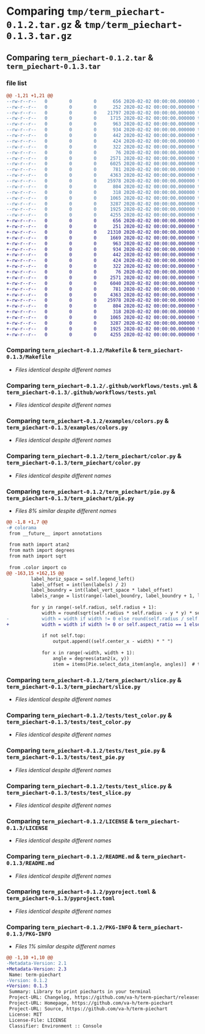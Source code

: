 # Comparing `tmp/term_piechart-0.1.2.tar.gz` & `tmp/term_piechart-0.1.3.tar.gz`

## Comparing `term_piechart-0.1.2.tar` & `term_piechart-0.1.3.tar`

### file list

```diff
@@ -1,21 +1,21 @@
--rw-r--r--   0        0        0      656 2020-02-02 00:00:00.000000 term_piechart-0.1.2/Makefile
--rw-r--r--   0        0        0      252 2020-02-02 00:00:00.000000 term_piechart-0.1.2/tox.ini
--rw-r--r--   0        0        0    21797 2020-02-02 00:00:00.000000 term_piechart-0.1.2/.github/images/chart_requests.jpg
--rw-r--r--   0        0        0     1715 2020-02-02 00:00:00.000000 term_piechart-0.1.2/.github/workflows/release.yml
--rw-r--r--   0        0        0      963 2020-02-02 00:00:00.000000 term_piechart-0.1.2/.github/workflows/tests.yml
--rw-r--r--   0        0        0      934 2020-02-02 00:00:00.000000 term_piechart-0.1.2/examples/colors.py
--rw-r--r--   0        0        0      442 2020-02-02 00:00:00.000000 term_piechart-0.1.2/examples/format.py
--rw-r--r--   0        0        0      424 2020-02-02 00:00:00.000000 term_piechart-0.1.2/examples/ticking.py
--rw-r--r--   0        0        0      322 2020-02-02 00:00:00.000000 term_piechart-0.1.2/requirements/dev.txt
--rw-r--r--   0        0        0       76 2020-02-02 00:00:00.000000 term_piechart-0.1.2/term_piechart/__init__.py
--rw-r--r--   0        0        0     2571 2020-02-02 00:00:00.000000 term_piechart-0.1.2/term_piechart/color.py
--rw-r--r--   0        0        0     6025 2020-02-02 00:00:00.000000 term_piechart-0.1.2/term_piechart/pie.py
--rw-r--r--   0        0        0      781 2020-02-02 00:00:00.000000 term_piechart-0.1.2/term_piechart/slice.py
--rw-r--r--   0        0        0     4363 2020-02-02 00:00:00.000000 term_piechart-0.1.2/tests/test_color.py
--rw-r--r--   0        0        0    25978 2020-02-02 00:00:00.000000 term_piechart-0.1.2/tests/test_pie.py
--rw-r--r--   0        0        0      804 2020-02-02 00:00:00.000000 term_piechart-0.1.2/tests/test_slice.py
--rw-r--r--   0        0        0      318 2020-02-02 00:00:00.000000 term_piechart-0.1.2/.gitignore
--rw-r--r--   0        0        0     1065 2020-02-02 00:00:00.000000 term_piechart-0.1.2/LICENSE
--rw-r--r--   0        0        0     3287 2020-02-02 00:00:00.000000 term_piechart-0.1.2/README.md
--rw-r--r--   0        0        0     1925 2020-02-02 00:00:00.000000 term_piechart-0.1.2/pyproject.toml
--rw-r--r--   0        0        0     4255 2020-02-02 00:00:00.000000 term_piechart-0.1.2/PKG-INFO
+-rw-r--r--   0        0        0      656 2020-02-02 00:00:00.000000 term_piechart-0.1.3/Makefile
+-rw-r--r--   0        0        0      251 2020-02-02 00:00:00.000000 term_piechart-0.1.3/tox.ini
+-rw-r--r--   0        0        0    21310 2020-02-02 00:00:00.000000 term_piechart-0.1.3/.github/images/chart_requests.jpg
+-rw-r--r--   0        0        0     1669 2020-02-02 00:00:00.000000 term_piechart-0.1.3/.github/workflows/release.yml
+-rw-r--r--   0        0        0      963 2020-02-02 00:00:00.000000 term_piechart-0.1.3/.github/workflows/tests.yml
+-rw-r--r--   0        0        0      934 2020-02-02 00:00:00.000000 term_piechart-0.1.3/examples/colors.py
+-rw-r--r--   0        0        0      442 2020-02-02 00:00:00.000000 term_piechart-0.1.3/examples/format.py
+-rw-r--r--   0        0        0      424 2020-02-02 00:00:00.000000 term_piechart-0.1.3/examples/ticking.py
+-rw-r--r--   0        0        0      322 2020-02-02 00:00:00.000000 term_piechart-0.1.3/requirements/dev.txt
+-rw-r--r--   0        0        0       76 2020-02-02 00:00:00.000000 term_piechart-0.1.3/term_piechart/__init__.py
+-rw-r--r--   0        0        0     2571 2020-02-02 00:00:00.000000 term_piechart-0.1.3/term_piechart/color.py
+-rw-r--r--   0        0        0     6040 2020-02-02 00:00:00.000000 term_piechart-0.1.3/term_piechart/pie.py
+-rw-r--r--   0        0        0      781 2020-02-02 00:00:00.000000 term_piechart-0.1.3/term_piechart/slice.py
+-rw-r--r--   0        0        0     4363 2020-02-02 00:00:00.000000 term_piechart-0.1.3/tests/test_color.py
+-rw-r--r--   0        0        0    25978 2020-02-02 00:00:00.000000 term_piechart-0.1.3/tests/test_pie.py
+-rw-r--r--   0        0        0      804 2020-02-02 00:00:00.000000 term_piechart-0.1.3/tests/test_slice.py
+-rw-r--r--   0        0        0      318 2020-02-02 00:00:00.000000 term_piechart-0.1.3/.gitignore
+-rw-r--r--   0        0        0     1065 2020-02-02 00:00:00.000000 term_piechart-0.1.3/LICENSE
+-rw-r--r--   0        0        0     3287 2020-02-02 00:00:00.000000 term_piechart-0.1.3/README.md
+-rw-r--r--   0        0        0     1925 2020-02-02 00:00:00.000000 term_piechart-0.1.3/pyproject.toml
+-rw-r--r--   0        0        0     4255 2020-02-02 00:00:00.000000 term_piechart-0.1.3/PKG-INFO
```

### Comparing `term_piechart-0.1.2/Makefile` & `term_piechart-0.1.3/Makefile`

 * *Files identical despite different names*

### Comparing `term_piechart-0.1.2/.github/workflows/tests.yml` & `term_piechart-0.1.3/.github/workflows/tests.yml`

 * *Files identical despite different names*

### Comparing `term_piechart-0.1.2/examples/colors.py` & `term_piechart-0.1.3/examples/colors.py`

 * *Files identical despite different names*

### Comparing `term_piechart-0.1.2/term_piechart/color.py` & `term_piechart-0.1.3/term_piechart/color.py`

 * *Files identical despite different names*

### Comparing `term_piechart-0.1.2/term_piechart/pie.py` & `term_piechart-0.1.3/term_piechart/pie.py`

 * *Files 8% similar despite different names*

```diff
@@ -1,8 +1,7 @@
-# colorama
 from __future__ import annotations
 
 from math import atan2
 from math import degrees
 from math import sqrt
 
 from .color import co
@@ -163,15 +162,15 @@
         label_horiz_space = self.legend_left()
         label_offset = int(len(labels) / 2)
         label_boundry = int(label_vert_space * label_offset)
         labels_range = list(range(-label_boundry, label_boundry + 1, label_vert_space))
 
         for y in range(-self.radius, self.radius + 1):
             width = round(sqrt(self.radius * self.radius - y * y) * self.aspect_ratio)
-            width = width if width != 0 else round(self.radius / self.aspect_ratio)
+            width = width if width != 0 or self.aspect_ratio == 1 else round(self.radius / self.aspect_ratio)
 
             if not self.top:
                 output.append((self.center_x - width) * " ")
 
             for x in range(-width, width + 1):
                 angle = degrees(atan2(x, y))
                 item = items[Pie.select_data_item(angle, angles)]  # type: ignore
```

### Comparing `term_piechart-0.1.2/term_piechart/slice.py` & `term_piechart-0.1.3/term_piechart/slice.py`

 * *Files identical despite different names*

### Comparing `term_piechart-0.1.2/tests/test_color.py` & `term_piechart-0.1.3/tests/test_color.py`

 * *Files identical despite different names*

### Comparing `term_piechart-0.1.2/tests/test_pie.py` & `term_piechart-0.1.3/tests/test_pie.py`

 * *Files identical despite different names*

### Comparing `term_piechart-0.1.2/tests/test_slice.py` & `term_piechart-0.1.3/tests/test_slice.py`

 * *Files identical despite different names*

### Comparing `term_piechart-0.1.2/LICENSE` & `term_piechart-0.1.3/LICENSE`

 * *Files identical despite different names*

### Comparing `term_piechart-0.1.2/README.md` & `term_piechart-0.1.3/README.md`

 * *Files identical despite different names*

### Comparing `term_piechart-0.1.2/pyproject.toml` & `term_piechart-0.1.3/pyproject.toml`

 * *Files identical despite different names*

### Comparing `term_piechart-0.1.2/PKG-INFO` & `term_piechart-0.1.3/PKG-INFO`

 * *Files 1% similar despite different names*

```diff
@@ -1,10 +1,10 @@
-Metadata-Version: 2.1
+Metadata-Version: 2.3
 Name: term-piechart
-Version: 0.1.2
+Version: 0.1.3
 Summary: Library to print piecharts in your terminal
 Project-URL: Changelog, https://github.com/va-h/term-piechart/releases
 Project-URL: Homepage, https://github.com/va-h/term-piechart
 Project-URL: Source, https://github.com/va-h/term-piechart
 License: MIT
 License-File: LICENSE
 Classifier: Environment :: Console
```

